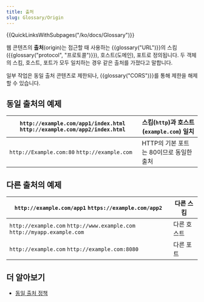 ```yaml
---
title: 출처
slug: Glossary/Origin
---
```


{{QuickLinksWithSubpages("/ko/docs/Glossary")}}

웹 콘텐츠의 **출처**(origin)는 접근할 때 사용하는 {{glossary("URL")}}의 스킴({{glossary("protocol", "프로토콜")}}), 호스트(도메인), 포트로 정의됩니다. 두 객체의 스킴, 호스트, 포트가 모두 일치하는 경우 같은 출처를 가졌다고 말합니다.

일부 작업은 동일 출처 콘텐츠로 제한되나, {{glossary("CORS")}}를 통해 제한을 해제할 수 있습니다.

## 동일 출처의 예제

| `http://example.com/app1/index.html` `http://example.com/app2/index.html` | 스킴(`http`)과 호스트(`example.com`) 일치 |
| ------------------------------------------------------------------------- | ----------------------------------------- |
| `http://Example.com:80` `http://example.com`                              | HTTP의 기본 포트는 80이므로 동일한 출처   |

## 다른 출처의 예제

| `http://example.com/app1` `https://example.com/app2`                     | 다른 스킴   |
| ------------------------------------------------------------------------ | ----------- |
| `http://example.com` `http://www.example.com` `http://myapp.example.com` | 다른 호스트 |
| `http://example.com` `http://example.com:8080`                           | 다른 포트   |

## 더 알아보기

- [동일 출처 정책](/ko/docs/Web/Security/Same-origin_policy)
